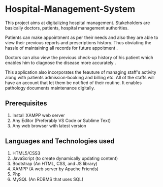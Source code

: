 # Hospital-Management-System
This project aims at digitalizing hospital management. Stakeholders are basically doctors, patients, hospital management authorities.

Patients can make appointment as per their needs and also they are able to view their previous reports and prescriptions history. 
Thus obviating the hassle of maintaining all records for future appoitment .

Doctors can also view the previous check-up history of his patient which enables him to diagnose the disease more accurately .

This application also incorporates the feauture of managing staff's activity along with patients admission-booking and billing etc.
All of the staffs will have an account that let them be notified of their routine. It enables pathology documents maintenance digitally.

## Prerequisites
1. Install XAMPP web server
2. Any Editor (Preferably VS Code or Sublime Text)
3. Any web browser with latest version

## Languages and Technologies used
1. HTML5/CSS3
2. JavaScript (to create dynamically updating content)
3. Bootstrap (An HTML, CSS, and JS library)
4. XAMPP (A web server by Apache Friends)
5. Php
6. MySQL (An RDBMS that uses SQL)
